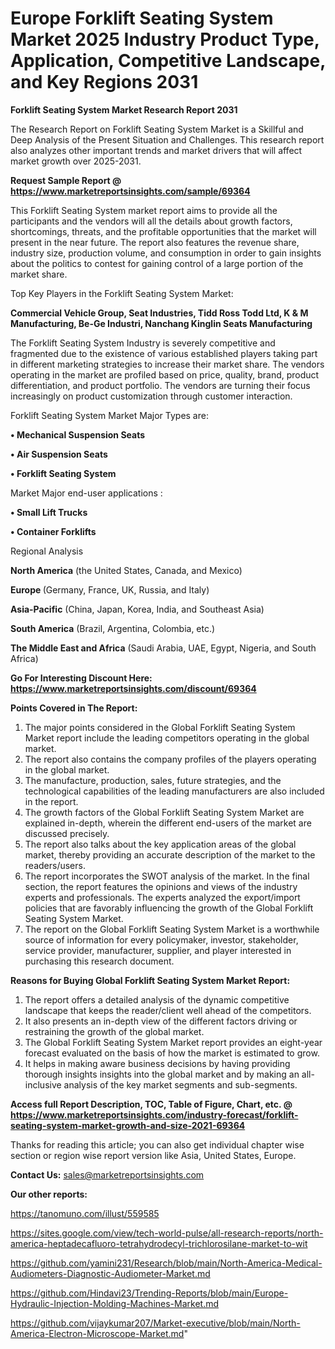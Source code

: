 # Europe Forklift Seating System Market 2025 Industry Product Type, Application, Competitive Landscape, and Key Regions 2031

<strong>Forklift Seating System Market Research Report 2031</strong>

The Research Report on Forklift Seating System Market is a Skillful and Deep Analysis of the Present Situation and Challenges. This research report also analyzes other important trends and market drivers that will affect market growth over 2025-2031.

<strong>Request Sample Report @ <a href=https://www.marketreportsinsights.com/sample/69364>https://www.marketreportsinsights.com/sample/69364</a></strong>

This Forklift Seating System market report aims to provide all the participants and the vendors will all the details about growth factors, shortcomings, threats, and the profitable opportunities that the market will present in the near future. The report also features the revenue share, industry size, production volume, and consumption in order to gain insights about the politics to contest for gaining control of a large portion of the market share.

Top Key Players in the Forklift Seating System Market:

<strong>Commercial Vehicle Group, Seat Industries, Tidd Ross Todd Ltd, K & M Manufacturing, Be-Ge Industri, Nanchang Kinglin Seats Manufacturing</strong>

The Forklift Seating System Industry is severely competitive and fragmented due to the existence of various established players taking part in different marketing strategies to increase their market share. The vendors operating in the market are profiled based on price, quality, brand, product differentiation, and product portfolio. The vendors are turning their focus increasingly on product customization through customer interaction.

Forklift Seating System Market Major Types are:

<strong>• Mechanical Suspension Seats

• Air Suspension Seats

• Forklift Seating System</strong>

Market Major end-user applications :

<strong>• Small Lift Trucks

• Container Forklifts</strong>

Regional Analysis

</u><strong><b>North America</b></strong> (the United States, Canada, and Mexico)

<strong><b>Europe </b></strong>(Germany, France, UK, Russia, and Italy)

<strong><b>Asia-Pacific</b></strong> (China, Japan, Korea, India, and Southeast Asia)

<strong><b>South America</b></strong> (Brazil, Argentina, Colombia, etc.)

<strong><b>The Middle East and Africa</b></strong> (Saudi Arabia, UAE, Egypt, Nigeria, and South Africa)

<strong>Go For Interesting Discount Here: <a href=https://www.marketreportsinsights.com/discount/69364>https://www.marketreportsinsights.com/discount/69364</a></strong>

<strong>Points Covered in The Report:</strong>
<ol>
  <li>The major points considered in the Global Forklift Seating System Market report include the leading competitors operating in the global market.</li>
  <li>The report also contains the company profiles of the players operating in the global market.</li>
  <li>The manufacture, production, sales, future strategies, and the technological capabilities of the leading manufacturers are also included in the report.</li>
  <li>The growth factors of the Global Forklift Seating System Market are explained in-depth, wherein the different end-users of the market are discussed precisely.</li>
  <li>The report also talks about the key application areas of the global market, thereby providing an accurate description of the market to the readers/users.</li>
  <li>The report incorporates the SWOT analysis of the market. In the final section, the report features the opinions and views of the industry experts and professionals. The experts analyzed the export/import policies that are favorably influencing the growth of the Global Forklift Seating System Market.</li>
  <li>The report on the Global Forklift Seating System Market is a worthwhile source of information for every policymaker, investor, stakeholder, service provider, manufacturer, supplier, and player interested in purchasing this research document.</li>
</ol>
<strong>Reasons for Buying Global Forklift Seating System Market Report:</strong>

<ol>
  <li>The report offers a detailed analysis of the dynamic competitive landscape that keeps the reader/client well ahead of the competitors.</li>
  <li>It also presents an in-depth view of the different factors driving or restraining the growth of the global market.</li>
  <li>The Global Forklift Seating System Market report provides an eight-year forecast evaluated on the basis of how the market is estimated to grow.</li>
  <li>It helps in making aware business decisions by having providing thorough insights insights into the global market and by making an all-inclusive analysis of the key market segments and sub-segments.</li>
</ol>
<strong>Access full Report Description, TOC, Table of Figure, Chart, etc. @ <a href=https://www.marketreportsinsights.com/industry-forecast/forklift-seating-system-market-growth-and-size-2021-69364>https://www.marketreportsinsights.com/industry-forecast/forklift-seating-system-market-growth-and-size-2021-69364</a></strong>


Thanks for reading this article; you can also get individual chapter wise section or region wise report version like Asia, United States, Europe.

<strong>Contact Us:</strong>
sales@marketreportsinsights.com

<strong>Our other reports:</strong>

<a href=https://tanomuno.com/illust/559585>https://tanomuno.com/illust/559585</a>

<a href=https://sites.google.com/view/tech-world-pulse/all-research-reports/north-america-heptadecafluoro-tetrahydrodecyl-trichlorosilane-market-to-wit>https://sites.google.com/view/tech-world-pulse/all-research-reports/north-america-heptadecafluoro-tetrahydrodecyl-trichlorosilane-market-to-wit</a>

<a href=https://github.com/yamini231/Research/blob/main/North-America-Medical-Audiometers-Diagnostic-Audiometer-Market.md>https://github.com/yamini231/Research/blob/main/North-America-Medical-Audiometers-Diagnostic-Audiometer-Market.md</a>

<a href=https://github.com/Hindavi23/Trending-Reports/blob/main/Europe-Hydraulic-Injection-Molding-Machines-Market.md>https://github.com/Hindavi23/Trending-Reports/blob/main/Europe-Hydraulic-Injection-Molding-Machines-Market.md</a>

<a href=https://github.com/vijaykumar207/Market-executive/blob/main/North-America-Electron-Microscope-Market.md>https://github.com/vijaykumar207/Market-executive/blob/main/North-America-Electron-Microscope-Market.md</a>"
